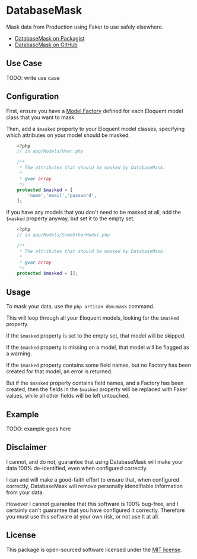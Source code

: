 # DatabaseMask 

Mask data from Production using Faker to use safely elsewhere.

- [DatabaseMask on Packagist](https://packagist.org/packages/brendantwhite/databasemask)
- [DatabaseMask on GitHub](https://github.com/BrendanTWhite/DatabaseMask)

## Use Case

TODO: write use case

## Configuration

First, ensure you have a 
[Model Factory](https://laravel.com/docs/9.x/eloquent-factories) defined for each Eloquent model class that you want to mask.

Then, add a `$masked` property to your Eloquent model classes, specifying which attributes on your
model should be masked.

```php
    <?php
    // in app/Models/User.php

    /**
     * The attributes that should be masked by DatabaseMask.
     *
     * @var array
     */
    protected $masked = [
        'name','email','password',
    ];
```

If you have any models that you don't need to be masked at all,
add the `$masked` property anyway, but set it to the empty set.

```php
    <?php
    // in app/Models/SomeOtherModel.php

    /**
     * The attributes that should be masked by DatabaseMask.
     *
     * @var array
     */
    protected $masked = [];
```

## Usage

To mask your data, use the `php artisan dbm:mask` command.

This will loop through all your Eloquent models, looking for 
the `$masked` property.

If the `$masked` property is set to the empty set, that model 
will be skipped.

If the `$masked` property is missing on a model, that model will
be flagged as a warning.

If the `$masked` property contains some field names, but no Factory has been created for that model, an error is returned.

But if the `$masked` property contains field names, and a Factory has been created, then the fields in the `$masked` property will be replaced with Faker values, while all other fields will be left untouched.

## Example

TODO: example goes here

## Disclaimer

I cannot, and do not, guarantee that using DatabaseMask will make your data 100% de-identified, even when configured correctly.

I can and will make a good-faith effort to ensure that, when configured correctly, DatabaseMask will remove personally 
idendifiable information from your data. 

However I cannot guarantee that this software is 100% bug-free, and I certainly can't guarantee that you have configured it
correctly. Therefore you must use this software at your own risk, or not use it at all.

## License

This package is open-sourced software licensed under the [MIT license](https://opensource.org/licenses/MIT).
